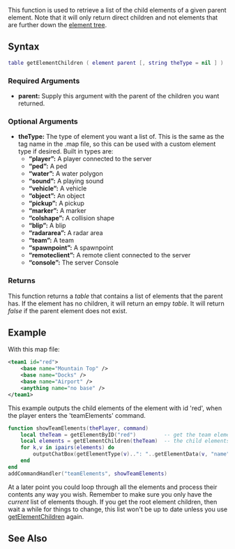 This function is used to retrieve a list of the child elements of a given parent element. Note that it will only return direct children and not elements that are further down the [element tree](/docs/element_tree.md "wikilink").

Syntax
------

``` lua
table getElementChildren ( element parent [, string theType = nil ] ) 
```

### Required Arguments

-   **parent:** Supply this argument with the parent of the children you want returned.

### Optional Arguments

-   **theType:** The type of element you want a list of. This is the same as the tag name in the .map file, so this can be used with a custom element type if desired. Built in types are:
    -   **“player”:** A player connected to the server
    -   **“ped”:** A ped
    -   **“water”:** A water polygon
    -   **“sound”:** A playing sound
    -   **“vehicle”:** A vehicle
    -   **“object”:** An object
    -   **“pickup”:** A pickup
    -   **“marker”:** A marker
    -   **“colshape”:** A collision shape
    -   **“blip”:** A blip
    -   **“radararea”:** A radar area
    -   **“team”:** A team
    -   **“spawnpoint”:** A spawnpoint
    -   **“remoteclient”:** A remote client connected to the server
    -   **“console”:** The server Console

### Returns

This function returns a *table* that contains a list of elements that the parent has. If the element has no children, it will return an empy *table*. It will return *false* if the parent element does not exist.

Example
-------

With this map file:

``` xml
<team1 id="red">
    <base name="Mountain Top" />
    <base name="Docks" />
    <base name="Airport" />
    <anything name="no base" />
</team1>
```

This example outputs the child elements of the element with id 'red', when the player enters the 'teamElements' command.

``` lua
function showTeamElements(thePlayer, command)
    local theTeam = getElementByID("red")         -- get the team element
    local elements = getElementChildren(theTeam)  -- the child elements
    for k,v in ipairs(elements) do
        outputChatBox(getElementType(v)..": "..getElementData(v, "name")) -- print the type and name of each child
    end
end
addCommandHandler("teamElements", showTeamElements)
```

At a later point you could loop through all the elements and process their contents any way you wish. Remember to make sure you only have the *current* list of elements though. If you get the root element children, then wait a while for things to change, this list won't be up to date unless you use [getElementChildren](/docs/getElementChildren.md "wikilink") again.

See Also
--------
